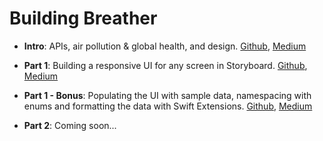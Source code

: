 # Building Breather

- **Intro**: APIs, air pollution & global health, and design. [Github](https://github.com/alexbaramilis/Building-Breather-Part-1), [Medium](https://medium.com/@alexandrosbaramilis/building-breather-intro-apis-air-pollution-and-global-health-design-d5aa2b172876)
  
- **Part 1**: Building a responsive UI for any screen in Storyboard. [Github](https://github.com/alexbaramilis/Building-Breather-Part-1), [Medium](https://medium.com/@alexandrosbaramilis/building-breather-part-1-building-a-responsive-ui-for-any-screen-in-storyboard-b2bfa9b6a875)

- **Part 1 - Bonus**: Populating the UI with sample data, namespacing with enums and formatting the data with Swift Extensions. [Github](https://github.com/alexbaramilis/Building-Breather-Part-1), [Medium](https://medium.com/@alexandrosbaramilis/building-breather-part-1-bonus-populating-the-ui-with-sample-data-namespacing-with-enums-and-78f1a7f80f60)

- **Part 2**: Coming soon...
